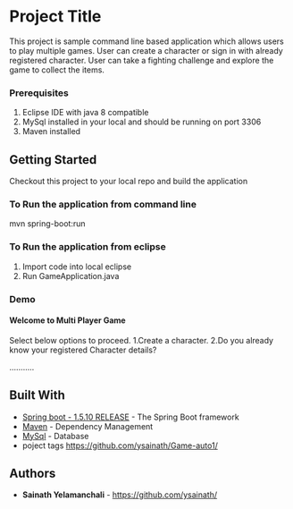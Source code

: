 # Project Title

This project is sample command line based application which allows users to play multiple games.
User can create a character or sign in with already registered character.
User can take a fighting challenge and explore the game to collect the items.

### Prerequisites

1. Eclipse IDE with java 8 compatible
2. MySql installed in your local and should be running on port 3306
3. Maven installed

## Getting Started

Checkout this project to your local repo and build the application


### To Run the application from command line
 
mvn spring-boot:run

### To Run the application from eclipse

1. Import code into local eclipse
2. Run GameApplication.java 

### Demo 

   #### Welcome to Multi Player Game ###

  Select below options to proceed.
   1.Create a character.
   2.Do you already know your registered Character details?

  ...........

## Built With

* [Spring boot - 1.5.10 RELEASE](https://docs.spring.io/spring-boot/docs/) - The Spring Boot framework
* [Maven](https://maven.apache.org/) - Dependency Management 
* [MySql](https://dev.mysql.com/doc/) - Database
* poject tags https://github.com/ysainath/Game-auto1/

## Authors

* **Sainath Yelamanchali** - https://github.com/ysainath/
